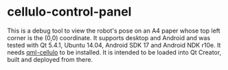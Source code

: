 cellulo-control-panel
=====================

This is a debug tool to view the robot's pose on an A4 paper whose top left
corner is the (0,0) coordinate. It supports desktop and Android and was tested
with Qt 5.4.1, Ubuntu 14.04, Android SDK 17 and Android NDK r10e. It needs
[qml-cellulo](../../) to be installed. It is intended to be loaded into Qt
Creator, built and deployed from there.

